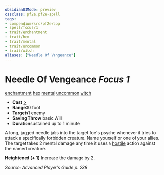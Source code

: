 ```yaml
---
obsidianUIMode: preview
cssclass: pf2e,pf2e-spell
tags:
- compendium/src/pf2e/apg
- spell/focus/1
- trait/enchantment
- trait/hex
- trait/mental
- trait/uncommon
- trait/witch
aliases: ["Needle Of Vengeance"]
---
```

# Needle Of Vengeance *Focus 1*   
[enchantment](rules/traits/enchantment.md)  [hex](rules/traits/hex-apg.md)  [mental](rules/traits/mental.md)  [uncommon](rules/traits/uncommon.md)  [witch](rules/traits/witch-apg.md)  

- **Cast** [>](rules/core-rulebook/chapter-9-playing-the-game.md#Actions "Single Action") 
- **Range**30 foot
- **Targets**1 enemy
- **Saving Throw**  basic Will
- **Duration**sustained up to 1 minute

A long, jagged needle jabs into the target foe's psyche whenever it tries to attack a specifically forbidden creature. Name yourself or one of your allies. The target takes 2 mental damage any time it uses a [hostile](rules/conditions.md#Hostile) action against the named creature.

**Heightened (+ 1)** Increase the damage by 2.

*Source: Advanced Player's Guide p. 238*